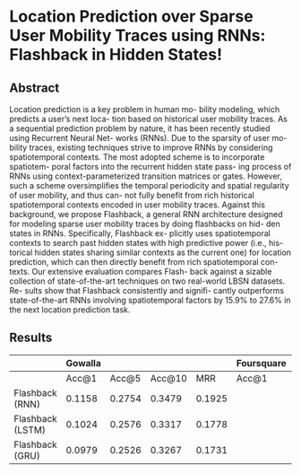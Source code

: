 # Location Prediction over Sparse User Mobility Traces using RNNs: Flashback in Hidden States!

## Abstract
Location prediction is a key problem in human mo-
bility modeling, which predicts a user’s next loca-
tion based on historical user mobility traces. As
a sequential prediction problem by nature, it has
been recently studied using Recurrent Neural Net-
works (RNNs). Due to the sparsity of user mo-
bility traces, existing techniques strive to improve
RNNs by considering spatiotemporal contexts. The
most adopted scheme is to incorporate spatiotem-
poral factors into the recurrent hidden state pass-
ing process of RNNs using context-parameterized
transition matrices or gates. However, such a
scheme oversimplifies the temporal periodicity and
spatial regularity of user mobility, and thus can-
not fully benefit from rich historical spatiotemporal
contexts encoded in user mobility traces. Against
this background, we propose Flashback, a general
RNN architecture designed for modeling sparse
user mobility traces by doing flashbacks on hid-
den states in RNNs. Specifically, Flashback ex-
plicitly uses spatiotemporal contexts to search past
hidden states with high predictive power (i.e., his-
torical hidden states sharing similar contexts as
the current one) for location prediction, which can
then directly benefit from rich spatiotemporal con-
texts. Our extensive evaluation compares Flash-
back against a sizable collection of state-of-the-art
techniques on two real-world LBSN datasets. Re-
sults show that Flashback consistently and signifi-
cantly outperforms state-of-the-art RNNs involving
spatiotemporal factors by 15.9% to 27.6% in the
next location prediction task.

## Results

|                  | Gowalla |        |        |        | Foursquare |       |        |     |
|------------------|---------|--------|--------|--------|------------|-------|--------|-----|
|                  | Acc@1   | Acc@5  | Acc@10 | MRR    | Acc@1      | Acc@5 | Acc@10 | MRR |
| Flashback (RNN)  | 0.1158  | 0.2754 | 0.3479 | 0.1925 |            |       |        |     |
| Flashback (LSTM) | 0.1024  | 0.2576 | 0.3317 | 0.1778 |            |       |        |     |
| Flashback (GRU)  | 0.0979  | 0.2526 | 0.3267 | 0.1731 |            |       |        |     |